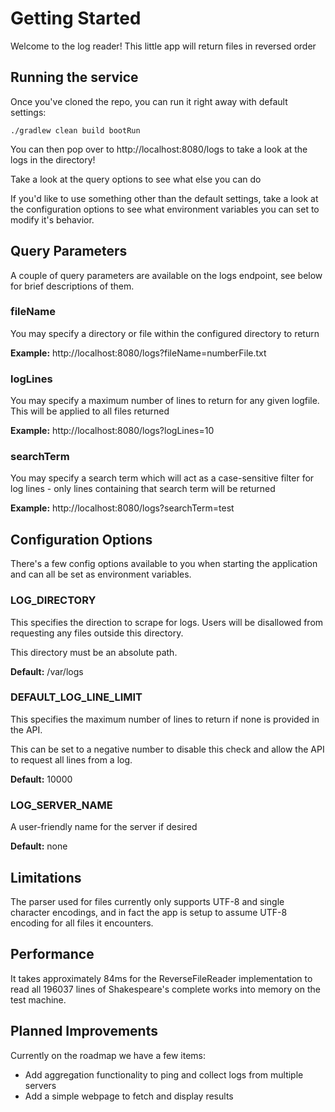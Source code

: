 # Getting Started
Welcome to the log reader! This little app will return files in reversed order

## Running the service
Once you've cloned the repo, you can run it right away with default settings:

```
./gradlew clean build bootRun
```

You can then pop over to http://localhost:8080/logs to take a look at the logs in the directory!

Take a look at the query options to see what else you can do 

If you'd like to use something other than the default settings, take a look at the 
configuration options to see what environment variables you can set to modify it's behavior.

## Query Parameters
A couple of query parameters are available on the logs endpoint, see below for brief descriptions 
of them.

### fileName
You may specify a directory or file within the configured directory to return

**Example:** http://localhost:8080/logs?fileName=numberFile.txt

### logLines
You may specify a maximum number of lines to return for any given logfile. This will be applied to
all files returned

**Example:** http://localhost:8080/logs?logLines=10

### searchTerm
You may specify a search term which will act as a case-sensitive filter for log lines - only lines
containing that search term will be returned

**Example:** http://localhost:8080/logs?searchTerm=test

## Configuration Options
There's a few config options available to you when starting the application and can all 
be set as environment variables.

### LOG_DIRECTORY
This specifies the direction to scrape for logs. Users will be disallowed from requesting 
any files outside this directory.

This directory must be an absolute path.

**Default:** /var/logs

### DEFAULT_LOG_LINE_LIMIT
This specifies the maximum number of lines to return if none is provided in the API.

This can be set to a negative number to disable this check and allow the API to request all lines from a log.

**Default:** 10000


### LOG_SERVER_NAME
A user-friendly name for the server if desired

**Default:** none

## Limitations
The parser used for files currently only supports UTF-8 and single character encodings, and in fact
the app is setup to assume UTF-8 encoding for all files it encounters.

## Performance
It takes approximately 84ms for the ReverseFileReader implementation to read all 196037 lines of 
Shakespeare's complete works into memory on the test machine.

## Planned Improvements
Currently on the roadmap we have a few items:

- Add aggregation functionality to ping and collect logs from multiple servers
- Add a simple webpage to fetch and display results